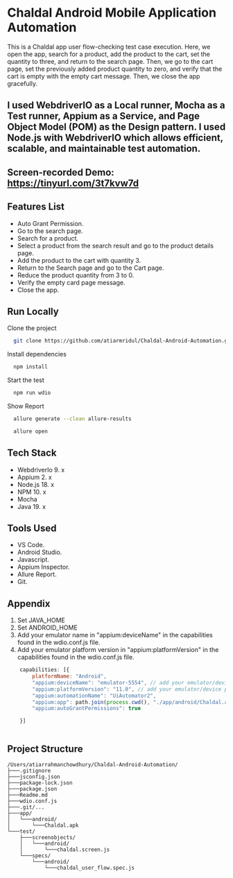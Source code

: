 # Chaldal Android Mobile Application Automation

This is a Chaldal app user flow-checking test case execution. Here, we open the app, search for a product, add the product to the cart, set the quantity to three, and return to the search page. Then, we go to the cart page, set the previously added product quantity to zero, and verify that the cart is empty with the empty cart message. Then, we close the app gracefully.

## I used WebdriverIO as a Local runner, Mocha as a Test runner, Appium as a Service, and Page Object Model (POM) as the Design pattern. I used Node.js with WebdriverIO which allows efficient, scalable, and maintainable test automation.

## Screen-recorded Demo: https://tinyurl.com/3t7kvw7d

## Features List

- Auto Grant Permission.
- Go to the search page.
- Search for a product.
- Select a product from the search result and go to the product details page.
- Add the product to the cart with quantity 3.
- Return to the Search page and go to the Cart page.
- Reduce the product quantity from 3 to 0.
- Verify the empty card page message.
- Close the app.

## Run Locally

Clone the project

```bash {"id":"01J7TWY4RKEYT0E8W8P4QQK3KR"}
  git clone https://github.com/atiarmridul/Chaldal-Android-Automation.git
```

Install dependencies

```bash {"id":"01J7TWY4RKEYT0E8W8P7Q1J3BH"}
  npm install
```

Start the test

```bash {"id":"01J7TWY4RKEYT0E8W8P99KNTTW"}
  npm run wdio
```

Show Report

```bash {"id":"01J7TX353VH5ZPK2XEH83HJW23"}
  allure generate --clean allure-results
```

```bash
  allure open
```

## Tech Stack

- WebdriverIo 9. x
- Appium 2. x
- Node.js 18. x
- NPM 10. x
- Mocha
- Java 19. x

## Tools Used

- VS Code.
- Android Studio.
- Javascript.
- Appium Inspector.
- Allure Report.
- Git.

## Appendix

1. Set JAVA_HOME
2. Set ANDROID_HOME
3. Add your emulator name in "appium:deviceName" in the capabilities found in the wdio.conf.js file.
4. Add your emulator platform version in "appium:platformVersion" in the capabilities found in the wdio.conf.js file.

```javascript {"id":"01J7TWY4RMT4WSQXJ69TMKPYPV"}
    capabilities: [{
        platformName: "Android",
        "appium:deviceName": "emulator-5554", // add your emulator/device name here. 
        "appium:platformVersion": "11.0", // add your emulator/device platform version here. 
        "appium:automationName": "UiAutomator2",
        "appium:app": path.join(process.cwd(), "./app/android/Chaldal.apk"),
        "appium:autoGrantPermissions": true

    }]



```

## Project Structure
```
/Users/atiarrahmanchowdhury/Chaldal-Android-Automation/
├───.gitignore
├───jsconfig.json
├───package-lock.json
├───package.json
├───Readme.md
├───wdio.conf.js
├───.git/...
├───app/
│   └───android/
│       └───Chaldal.apk
└───test/
    ├───screenobjects/
    │   └───android/
    │       └───chaldal.screen.js
    └───specs/
        └───android/
            └───chaldal_user_flow.spec.js
```
